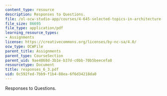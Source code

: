 ```yaml
---
content_type: resource
description: Responses to Questions.
file: /ol-ocw-studio-app/courses/4-645-selected-topics-in-architecture-architecture-from-1750-to-the-present-fall-2004/0c592fed7bb9f1b488ea6f6d34218da0_responses_6_3.pdf
file_size: 86695
file_type: application/pdf
learning_resource_types:
- Assignments
license: https://creativecommons.org/licenses/by-nc-sa/4.0/
ocw_type: OCWFile
parent_title: Assignments
parent_type: CourseSection
parent_uid: 9ae4868d-3b1e-b37d-c0bb-70b5beecefa8
resourcetype: Document
title: responses_6_3.pdf
uid: 0c592fed-7bb9-f1b4-88ea-6f6d34218da0
---
```

Responses to Questions.